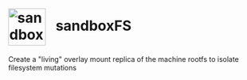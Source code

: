 <h1>
  <img align="center"  width="75" alt="sandboxfs logo" src="https://github.com/user-attachments/assets/3f2438e5-f4b6-4a97-9842-7fbe0f221a90" />
  &nbsp;&nbsp;sandboxFS
</h1>

<p>
Create a "living" overlay mount replica of the machine rootfs to isolate filesystem mutations
</p>
